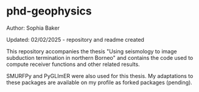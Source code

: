 # phd-geophysics

Author: Sophia Baker

Updated: 02/02/2025 - repository and readme created

This repository accompanies the thesis "Using seismology to image subduction termination in northern Borneo" and contains the code used to compute receiver functions and other related results.

SMURFPy and PyGLImER were also used for this thesis. My adaptations to these packages are available on my profile as forked packages (pending).

